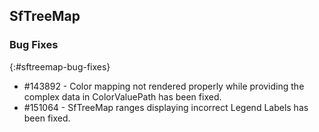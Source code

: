 ## SfTreeMap

### Bug Fixes
{:#sftreemap-bug-fixes}

* \#143892  - Color mapping not rendered properly while providing the complex data in ColorValuePath has been fixed.
* \#151064  - SfTreeMap ranges displaying incorrect Legend Labels has been fixed.
